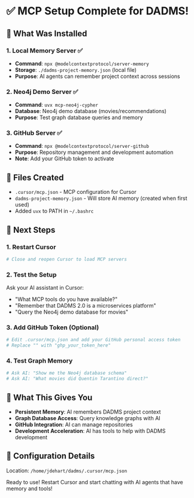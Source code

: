 # ✅ MCP Setup Complete for DADMS!

## 🎯 What Was Installed

### 1. **Local Memory Server** ✅
- **Command**: `npx @modelcontextprotocol/server-memory`
- **Storage**: `./dadms-project-memory.json` (local file)
- **Purpose**: AI agents can remember project context across sessions

### 2. **Neo4j Demo Server** ✅  
- **Command**: `uvx mcp-neo4j-cypher`
- **Database**: Neo4j demo database (movies/recommendations)
- **Purpose**: Test graph database queries and memory

### 3. **GitHub Server** ✅
- **Command**: `npx @modelcontextprotocol/server-github`
- **Purpose**: Repository management and development automation
- **Note**: Add your GitHub token to activate

## 📁 Files Created

- `.cursor/mcp.json` - MCP configuration for Cursor
- `dadms-project-memory.json` - Will store AI memory (created when first used)
- Added `uvx` to PATH in `~/.bashrc`

## 🚀 Next Steps

### 1. **Restart Cursor**
```bash
# Close and reopen Cursor to load MCP servers
```

### 2. **Test the Setup**
Ask your AI assistant in Cursor:
- "What MCP tools do you have available?"
- "Remember that DADMS 2.0 is a microservices platform"
- "Query the Neo4j demo database for movies"

### 3. **Add GitHub Token (Optional)**
```bash
# Edit .cursor/mcp.json and add your GitHub personal access token
# Replace "" with "ghp_your_token_here"
```

### 4. **Test Graph Memory**
```bash
# Ask AI: "Show me the Neo4j database schema"
# Ask AI: "What movies did Quentin Tarantino direct?"
```

## 🎯 What This Gives You

- **Persistent Memory**: AI remembers DADMS project context
- **Graph Database Access**: Query knowledge graphs with AI
- **GitHub Integration**: AI can manage repositories
- **Development Acceleration**: AI has tools to help with DADMS development

## 🔧 Configuration Details

Location: `/home/jdehart/dadms/.cursor/mcp.json`

Ready to use! Restart Cursor and start chatting with AI agents that have memory and tools!
